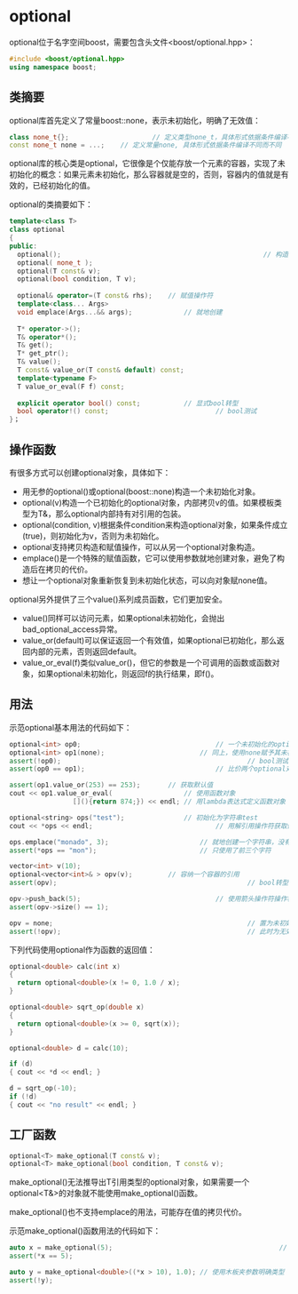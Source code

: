 # optional

optional位于名字空间boost，需要包含头文件<boost/optional.hpp>：

```c++
#include <boost/optional.hpp>
using namespace boost;
```

## 类摘要

optional库首先定义了常量boost::none，表示未初始化，明确了无效值：

```c++
class none_t{};						// 定义类型none_t，具体形式依据条件编译不同而不同
const none_t none = ...; 	// 定义常量none, 具体形式依据条件编译不同而不同
```

optional库的核心类是optional，它很像是个仅能存放一个元素的容器，实现了未初始化的概念：如果元素未初始化，那么容器就是空的，否则，容器内的值就是有效的，已经初始化的值。

optional的类摘要如下：

```c++
template<class T>
class optional
{
public:
  optional();													// 构造函数
  optional( none_t );
  optional(T const& v);
  optional(bool condition, T v);
  
  optional& operator=(T const& rhs);	// 赋值操作符
  template<class... Args>
  void emplace(Args...&& args);				// 就地创建
  
  T* operator->();
  T& operator*();
  T& get();
  T* get_ptr();
  T& value();
  T const& value_or(T const& default) const;
  template<typename F>
  T value_or_eval(F f) const;
  
  explicit operator bool() const;			// 显式bool转型
  bool operator!() const;							// bool测试
}；
```

## 操作函数

有很多方式可以创建optional对象，具体如下：

- 用无参的optional()或optional(boost::none)构造一个未初始化对象。
- optional(v)构造一个已初始化的optional对象，内部拷贝v的值。如果模板类型为T&，那么optional内部持有对引用的包装。
- optional(condition, v)根据条件condition来构造optional对象，如果条件成立(true)，则初始化为v，否则为未初始化。
- optional支持拷贝构造和赋值操作，可以从另一个optional对象构造。
- emplace()是一个特殊的赋值函数，它可以使用参数就地创建对象，避免了构造后在拷贝的代价。
- 想让一个optional对象重新恢复到未初始化状态，可以向对象赋none值。

optional另外提供了三个value()系列成员函数，它们更加安全。

- value()同样可以访问元素，如果optional未初始化，会抛出bad_optional_access异常。
- value_or(default)可以保证返回一个有效值，如果optional已初始化，那么返回内部的元素，否则返回default。
- value_or_eval(f)类似value_or()，但它的参数是一个可调用的函数或函数对象，如果optional未初始化，则返回f的执行结果，即f()。

## 用法

示范optional基本用法的代码如下：

```c++
optional<int> op0;									// 一个未初始化的optional对象
optional<int> op1(none);						// 同上，使用none赋予其未初始化值
assert(!op0);												// bool测试
assert(op0 == op1);									// 比价两个optional对象

assert(op1.value_or(253) == 253);		// 获取默认值
cout << op1.value_or_eval(					// 使用函数对象
				[](){return 874;}) << endl;	// 用lambda表达式定义函数对象

optional<string> ops("test");				// 初始化为字符串test
cout << *ops << endl;								// 用解引用操作符获取值

ops.emplace("monado", 3);						// 就地创建一个字符串，没有拷贝代价
assert(*ops == "mon");							// 只使用了前三个字符

vector<int> v(10);
optional<vector<int>& > opv(v);			// 容纳一个容器的引用
assert(opv);												// bool转型

opv->push_back(5);									// 使用箭头操作符操作容器
assert(opv->size() == 1);

opv = none;													// 置为未初始化状态
assert(!opv);												// 此时为无效值
```

下列代码使用optional作为函数的返回值：

```c++
optional<double> calc(int x)
{
  return optional<double>(x != 0, 1.0 / x);
}

optional<double> sqrt_op(double x)
{
  return optional<double>(x >= 0, sqrt(x));
}

optional<double> d = calc(10);

if (d)
{ cout << *d << endl; }

d = sqrt_op(-10);
if (!d)
{ cout << "no result" << endl; }
```

## 工厂函数

```c++
optional<T> make_optional(T const& v);
optional<T> make_optional(bool condition, T const& v);
```

make_optional()无法推导出T引用类型的optional对象，如果需要一个optional<T&>的对象就不能使用make_optional()函数。

make_optional()也不支持emplace的用法，可能存在值的拷贝代价。

示范make_optional()函数用法的代码如下：

```c++
auto x = make_optional(5);											// 使用auto关键字自动推导类型
assert(*x == 5);

auto y = make_optional<double>((*x > 10), 1.0); // 使用木板夹参数明确类型
assert(!y);
```

